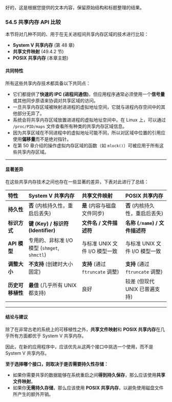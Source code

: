 好的，这是根据您提供的文本内容，保留原始结构和标题整理的结果。

### **54.5 共享内存 API 比较**

本节将对几种不同的、用于在无关进程间共享内存区域的技术进行比较：
* **System V 共享内存** (第 48 章)
* **共享文件映射** (49.4.2 节)
* **POSIX 共享内存** (本章主题)

#### **共同特性**
所有这些共享内存技术都具备以下共同点：
* 它们都提供了**快速的 IPC (进程间通信)**，但应用程序通常必须使用一个**信号量**或其他同步原语来协调对共享区域的访问。
* 一旦共享内存区域被映射进进程的虚拟地址空间，它就与进程内存空间中的其他部分无异了。
* 系统会将共享内存区域放置进进程的虚拟地址空间中。在 Linux 上，可以通过 `/proc/PID/maps` 文件查看所有种类的共享内存区域信息。
* 因为共享区域在不同进程中的虚拟地址可能不同，所以对区域中位置的引用应使用**偏移量**而不是绝对指针。
* 在第 50 章介绍的操作虚拟内存区域的函数（如 `mlock()`）可被应用于所有这些共享内存区域。

---
#### **显著差异**

在这些共享内存技术之间也存在一些显著的差异，下表对此进行了总结：

| 特性 | System V 共享内存 | 共享文件映射 | POSIX 共享内存 |
| :--- | :--- | :--- | :--- |
| **持久性** | **否** (内核持久性，重启后丢失) | **是** (内容与磁盘文件同步) | **否** (内核持久性，重启后丢失) |
| **标识方式** | **键 (Key) / 标识符 (Identifier)** | **文件名 / 文件描述符** | **名称 (`/name`) / 文件描述符** |
| **API 模型**| 专用的、非标准 I/O 模型 (`shmget`, `shmctl`) | 与标准 UNIX 文件 I/O 模型一致 | 与标准 UNIX 文件 I/O 模型一致 |
| **调整大小**| **不支持** (创建时大小固定) | **支持** (通过 `ftruncate` 调整) | **支持** (通过 `ftruncate` 调整) |
| **历史可移植性**| **最佳** (几乎所有 UNIX 都支持) | 良好 | 较差 (但现代 UNIX 已普遍支持) |

---
#### **结论与建议**
除了在非常古老的系统上的可移植性之外，**共享文件映射**和 **POSIX 共享内存**在几乎所有方面都优于 System V 共享内存。

因此，在新的应用程序中，应该优先从这两个接口中挑选一个使用，而不是 System V 共享内存。

**至于选择哪个接口，则取决于是否需要持久性存储：**
* 如果你需要共享的数据能够在系统重启之间**得到持久保存**，那么应该使用**共享文件映射**。
* 如果你**无需持久存储**，那么应该使用 **POSIX 共享内存**，以避免使用磁盘文件所产生的额外开销。